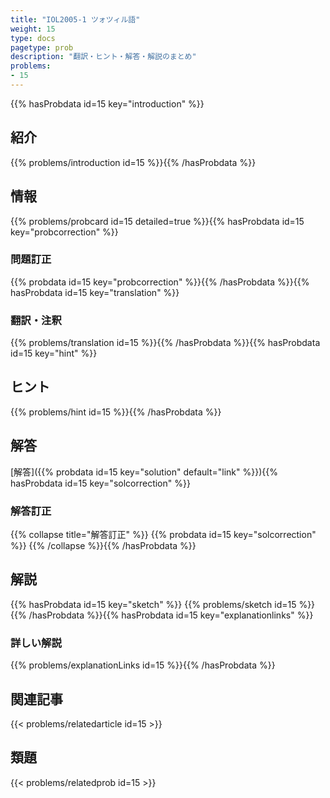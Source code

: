 ```yaml
---
title: "IOL2005-1 ツォツィル語"
weight: 15
type: docs
pagetype: prob
description: "翻訳・ヒント・解答・解説のまとめ"
problems: 
- 15
---
```


{{% hasProbdata id=15 key="introduction" %}}

## 紹介

{{% problems/introduction id=15 %}}{{% /hasProbdata %}}

## 情報

{{% problems/probcard id=15 detailed=true %}}{{% hasProbdata id=15 key="probcorrection" %}}

### 問題訂正

{{% probdata id=15 key="probcorrection" %}}{{% /hasProbdata %}}{{% hasProbdata id=15 key="translation" %}}

### 翻訳・注釈

{{% problems/translation id=15 %}}{{% /hasProbdata %}}{{% hasProbdata id=15 key="hint" %}}

## ヒント

{{% problems/hint id=15 %}}{{% /hasProbdata %}}

## 解答

[解答]({{% probdata id=15 key="solution" default="link" %}}){{% hasProbdata id=15 key="solcorrection" %}}

### 解答訂正

{{% collapse title="解答訂正" %}}
{{% probdata id=15 key="solcorrection" %}}
{{% /collapse %}}{{% /hasProbdata %}}

## 解説

{{% hasProbdata id=15 key="sketch" %}}
{{% problems/sketch id=15 %}}
{{% /hasProbdata %}}{{% hasProbdata id=15 key="explanationlinks" %}}

### 詳しい解説

{{% problems/explanationLinks id=15 %}}{{% /hasProbdata %}}

## 関連記事

{{< problems/relatedarticle id=15 >}}

## 類題

{{< problems/relatedprob id=15 >}}
